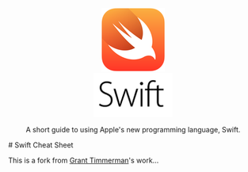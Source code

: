 <p align="center">
  <img src="./img/swift-hero.png" alt="Bird">
  <br>
  <img src="./img/swift-text.png" alt="Swift" width="160px">
  <br>
</p>
<p align="center">A short guide to using Apple's new programming language, Swift.</p>
# Swift Cheat Sheet

This is a fork from [Grant Timmerman](https://github.com/grant/swift-cheat-sheet)'s work...
